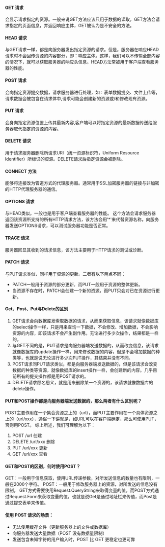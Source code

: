 #### GET 请求
会显示请求指定的资源。一般来说GET方法应该只用于数据的读取，GET方法会请求指定的页面信息，并返回响应主体，GET被认为是不安全的方法。

#### HEAD 请求
与GET请求一样，都是向服务器发出指定资源的请求。但是，服务器在响应HEAD请求时不会回传资源的内容部分，即：响应主体。这样，我们可以不传输全部内容的情况下，就可以获取服务器的响应头信息。HEAD方法常被用于客户端查看服务器的性能。
    
#### POST 请求
会向指定资源提交数据，请求服务器进行处理，如：表单数据提交、文件上传等，请求数据会被包含在请求体中,请求可能会创建新的资源或/和修改现有资源。

#### PUT 请求
会身向指定资源位置上传其最新内容,客户端可以将指定资源的最新数据传送给服务器取代指定的资源的内容。
    
#### DELETE 请求
用于请求服务器删除所请求URI（统一资源标识符，Uniform Resource Identifier）所标识的资源。DELETE请求后指定资源会被删除。
    
#### CONNECT 方法
能够将连接改为管道方式的代理服务器。通常用于SSL加密服务器的链接与非加密的HTTP代理服务器的通信。
    
#### OPTIONS 请求
与HEAD类似，一般也是用于客户端查看服务器的性能。 这个方法会请求服务器返回该资源所支持的所有HTTP请求方法，该方法会用'*'来代替资源名称，向服务器发送OPTIONS请求，可以测试服务器功能是否正常。

#### TRACE 请求
服务器回显其收到的请求信息，该方法主要用于HTTP请求的测试或诊断。

#### PATCH 请求
与PUT请求类似，同样用于资源的更新。二者有以下两点不同：
* PATCH一般用于资源的部分更新，而PUT一般用于资源的整体更新。
* 当资源不存在时，PATCH会创建一个新的资源，而PUT只会对已在资源进行更新。


#### Get、Post、Put与Delete的区别
1. GET请求会向数据库发索取数据的请求，从而来获取信息，该请求就像数据库的select操作一样，只是用来查询一下数据，不会修改、增加数据，不会影响资源的内容，即该请求不会产生副作用。无论进行多少次操作，结果都是一样的。
2. 与GET不同的是，PUT请求是向服务器端发送数据的，从而改变信息，该请求就像数据库的update操作一样，用来修改数据的内容，但是不会增加数据的种类等，也就是说无论进行多少次PUT操作，其结果并没有不同。
3. POST请求同PUT请求类似，都是向服务器端发送数据的，但是该请求会改变数据的种类等资源，就像数据库的insert操作一样，会创建新的内容。几乎目前所有的提交操作都是用POST请求的。
4. DELETE请求顾名思义，就是用来删除某一个资源的，该请求就像数据库的delete操作。

#### PUT和POST操作都是向服务器端发送数据的，那么两者有什么区别呢？
POST主要作用在一个集合资源之上的（url），而PUT主要作用在一个具体资源之上的（url/xxx），通俗一下讲就是，如URL可以在客户端确定，那么可使用PUT，否则用POST。
综上所述，我们可理解为以下：
1. POST /url 创建
2. DELETE /url/xxx 删除
3. PUT /url/xxx 更新
4. GET /url/xxx 查看

#### GET和POST的区别，何时使用POST？
GET：一般用于信息获取，使用URL传递参数，对所发送信息的数量也有限制，一般在2000个字符。
POST：一般用于修改服务器上的资源，对所发送的信息没有限制。
GET方式需要使用Request.QueryString来取得变量的值，而POST方式通过Request.Form来获取变量的值，也就是说Get是通过地址栏来传值，而Post是通过提交表单来传值。
 
#### 使用 POST 请求的场景：
* 无法使用缓存文件（更新服务器上的文件或数据库）
* 向服务器发送大量数据（POST 没有数据量限制）
* 发送包含未知字符的用户输入时，POST 比 GET 更稳定也更可靠


